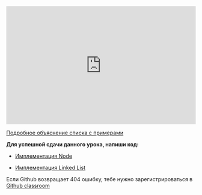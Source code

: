 <iframe width="100%" height="315" src="https://www.youtube.com/embed/C9FK1pHLnhI" frameborder="0" allow="accelerometer; autoplay; encrypted-media; gyroscope; picture-in-picture" allowfullscreen></iframe>    


<a href="https://tproger.ru/translations/linked-list-for-beginners/">Подробное объяснение списка с примерами</a>   


**Для успешной сдачи данного урока, напиши код:**   

- <a href="https://github.com/alem-classroom/student-algo-1-${GITHUB_LOGIN}/tree/master/node" class="repo-button">Имплементация Node</a>   

- <a href="https://github.com/alem-classroom/student-algo-1-${GITHUB_LOGIN}/tree/master/linked-list" class="repo-button">Имплементация Linked List</a>

Если Github возвращает 404 ошибку, тебе нужно зарегистрироваться в <a href="https://classroom.github.com/a/QaSKclaO">Github classroom</a>   


